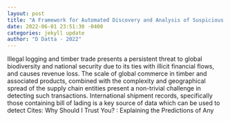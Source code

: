 ```yaml
--- 
layout: post 
title: "A Framework for Automated Discovery and Analysis of Suspicious Trade Records" 
date: 2022-06-01 23:51:30 -0400 
categories: jekyll update 
author: "D Datta - 2022" 
--- 
```

Illegal logging and timber trade presents a persistent threat to global biodiversity and national security due to its ties with illicit financial flows, and causes revenue loss. The scale of global commerce in timber and associated products, combined with the complexity and geographical spread of the supply chain entities present a non-trivial challenge in detecting such transactions. International shipment records, specifically those containing bill of lading is a key source of data which can be used to detect Cites: Why Should I Trust You? : Explaining the Predictions of Any